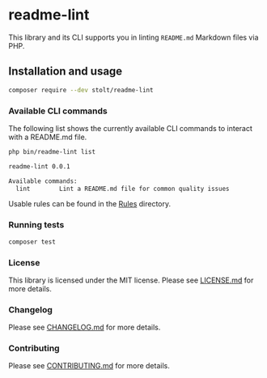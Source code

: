 # readme-lint

This library and its CLI supports you in linting `README.md` Markdown files via PHP.

## Installation and usage

```bash
composer require --dev stolt/readme-lint
```

### Available CLI commands
The following list shows the currently available CLI commands to interact with a README.md file.

``` bash
php bin/readme-lint list

readme-lint 0.0.1

Available commands:
  lint        Lint a README.md file for common quality issues
```

Usable rules can be found in the [Rules](src/Rules) directory.

### Running tests

``` bash
composer test
```

### License

This library is licensed under the MIT license. Please see [LICENSE.md](LICENSE.md) for more details.

### Changelog

Please see [CHANGELOG.md](CHANGELOG.md) for more details.

### Contributing

Please see [CONTRIBUTING.md](.github/CONTRIBUTING.md) for more details.
